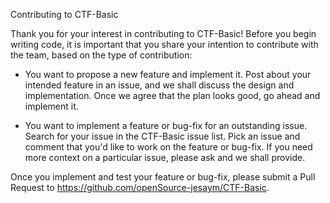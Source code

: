 Contributing to CTF-Basic

Thank you for your interest in contributing to CTF-Basic! Before you begin writing code, it is important that you share your intention to contribute with the team, based on the type of contribution:

- You want to propose a new feature and implement it.
    Post about your intended feature in an issue, and we shall discuss the design and implementation. Once we agree that the plan  looks good, go ahead and implement it.

- You want to implement a feature or bug-fix for an outstanding issue.
    Search for your issue in the CTF-Basic issue list.
    Pick an issue and comment that you'd like to work on the feature or bug-fix.
    If you need more context on a particular issue, please ask and we shall provide.

Once you implement and test your feature or bug-fix, please submit a Pull Request to <https://github.com/openSource-jesaym/CTF-Basic>.  